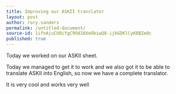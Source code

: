 ```yaml
---
title: Improving our ASKII translator
layout: post
author: rory.sanders
permalink: /untitled-document/
source-id: 1ifnAjuCU0iYgC9Od16XeObiwQ8-ijbGDKlCyK8BZe0c
published: true
---
```

Today we worked on our ASKII sheet.

Today we managed to get it to work and we also got it to be able to translate ASKII into English, so now we have a complete translator.

It is very cool and works very well

